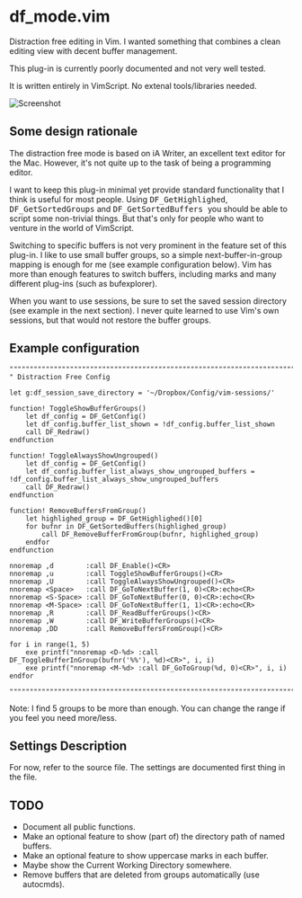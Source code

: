 df_mode.vim
===========

Distraction free editing in Vim.
I wanted something that combines a clean editing view with decent buffer management.

This plug-in is currently poorly documented and not very well tested.

It is written entirely in VimScript. No extenal tools/libraries needed.

![Screenshot](https://raw.github.com/nielsadb/df_mode.vim/master/screenshot.png)

## Some design rationale

The distraction free mode is based on iA Writer, an excellent text editor for the Mac. However, it's not quite up to the task of being a programming editor.

I want to keep this plug-in minimal yet provide standard functionality that I think is useful for most people. Using <tt>DF_GetHighlighed</tt>, <tt>DF_GetSortedGroups</tt> and <tt>DF_GetSortedBuffers </tt> you should be able to script some non-trivial things. But that's only for people who want to venture in the world of VimScript.

Switching to specific buffers is not very prominent in the feature set of this plug-in. I like to use small buffer groups, so a simple next-buffer-in-group mapping is enough for me (see example configuration below). Vim has more than enough features to switch buffers, including marks and many different plug-ins (such as bufexplorer).

When you want to use sessions, be sure to set the saved session directory (see example in the next section). I never quite learned to use Vim's own sessions, but that would not restore the buffer groups.

## Example configuration

    """""""""""""""""""""""""""""""""""""""""""""""""""""""""""""""""""""""""""""""""
    " Distraction Free Config
    
    let g:df_session_save_directory = '~/Dropbox/Config/vim-sessions/'
    
    function! ToggleShowBufferGroups()
        let df_config = DF_GetConfig()
        let df_config.buffer_list_shown = !df_config.buffer_list_shown
        call DF_Redraw()
    endfunction
    
    function! ToggleAlwaysShowUngrouped()
        let df_config = DF_GetConfig()
        let df_config.buffer_list_always_show_ungrouped_buffers = !df_config.buffer_list_always_show_ungrouped_buffers
        call DF_Redraw()
    endfunction
    
    function! RemoveBuffersFromGroup()
        let highlighed_group = DF_GetHighlighed()[0]
        for bufnr in DF_GetSortedBuffers(highlighed_group)
            call DF_RemoveBufferFromGroup(bufnr, highlighed_group)
        endfor
    endfunction
    
    nnoremap ,d        :call DF_Enable()<CR>
    nnoremap ,u        :call ToggleShowBufferGroups()<CR>
    nnoremap ,U        :call ToggleAlwaysShowUngrouped()<CR>
    nnoremap <Space>   :call DF_GoToNextBuffer(1, 0)<CR>:echo<CR>
    nnoremap <S-Space> :call DF_GoToNextBuffer(0, 0)<CR>:echo<CR>
    nnoremap <M-Space> :call DF_GoToNextBuffer(1, 1)<CR>:echo<CR>
    nnoremap ,R        :call DF_ReadBufferGroups()<CR>
    nnoremap ,W        :call DF_WriteBufferGroups()<CR>
    nnoremap ,DD       :call RemoveBuffersFromGroup()<CR>
    
    for i in range(1, 5)
        exe printf("nnoremap <D-%d> :call DF_ToggleBufferInGroup(bufnr('%%'), %d)<CR>", i, i)
        exe printf("nnoremap <M-%d> :call DF_GoToGroup(%d, 0)<CR>", i, i)
    endfor
    
    """""""""""""""""""""""""""""""""""""""""""""""""""""""""""""""""""""""""""""""""

Note: I find 5 groups to be more than enough. You can change the range if you feel you need more/less.

## Settings Description

For now, refer to the source file. The settings are documented first thing in the file.

## TODO

* Document all public functions.
* Make an optional feature to show (part of) the directory path of named buffers.
* Make an optional feature to show uppercase marks in each buffer.
* Maybe show the Current Working Directory somewhere.
* Remove buffers that are deleted from groups automatically (use autocmds).

